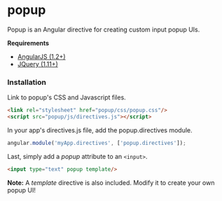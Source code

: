 # popup

Popup is an Angular directive for creating custom input popup UIs.

**Requirements**

* [AngularJS (1.2+)](http://angularjs.org/)
* [JQuery (1.11+)](http://jquery.com/)

### Installation

Link to popup's CSS and Javascript files.
```html
<link rel="stylesheet" href="popup/css/popup.css"/>
<script src="popup/js/directives.js"></script>
```

In your app's directives.js file, add the popup.directives module.
```javascript
angular.module('myApp.directives', ['popup.directives']);
```

Last, simply add a _popup_ attribute to an `<input>`.
```html
<input type="text" popup template/>
```

**Note:** A _template_ directive is also included. Modify it to create your own popup UI!
